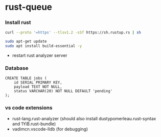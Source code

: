 # rust-queue

### Install rust

```sh
curl --proto '=https' --tlsv1.2 -sSf https://sh.rustup.rs | sh
```

```sh
sudo apt-get update
sudo apt install build-essential -y
```

* restart rust analyzer server

### Database

```postgres
CREATE TABLE jobs (
    id SERIAL PRIMARY KEY,
    payload TEXT NOT NULL,
    status VARCHAR(20) NOT NULL DEFAULT 'pending'
);
```

### vs code extensions
* rust-lang.rust-analyzer (should also install dustypomerleau.rust-syntax and 1YiB.rust-bundle)
* vadimcn.vscode-lldb (for debugging)